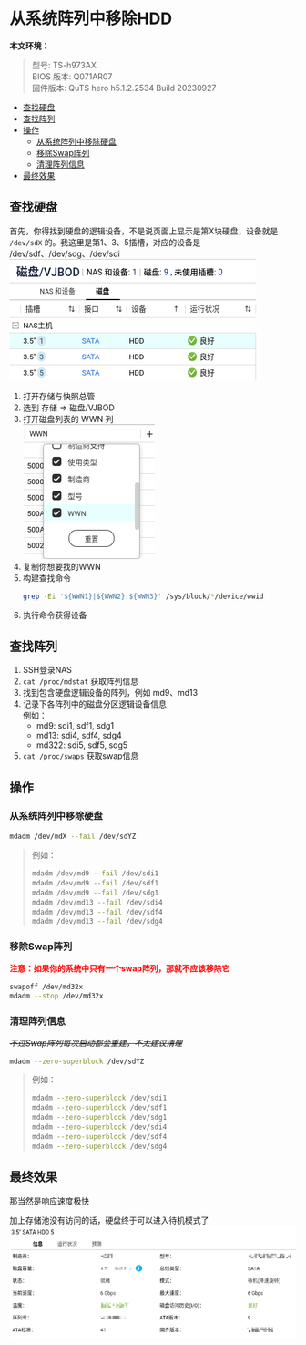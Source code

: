 # 从系统阵列中移除HDD <!-- omit from toc -->

**本文环境：**
> 型号: TS-h973AX  
> BIOS 版本: Q071AR07  
> 固件版本: QuTS hero h5.1.2.2534 Build 20230927  

- [查找硬盘](#查找硬盘)
- [查找阵列](#查找阵列)
- [操作](#操作)
  - [从系统阵列中移除硬盘](#从系统阵列中移除硬盘)
  - [移除Swap阵列](#移除swap阵列)
  - [清理阵列信息](#清理阵列信息)
- [最终效果](#最终效果)

## 查找硬盘
首先，你得找到硬盘的逻辑设备，不是说页面上显示是第X块硬盘，设备就是 `/dev/sdX` 的。我这里是第1、3、5插槽，对应的设备是  /dev/sdf、/dev/sdg、/dev/sdi
![HDDList.png](../../../assets/HomeNetwork/NAS/QNAP/HDDList.png)

1. 打开存储与快照总管
2. 选到 存储 => 磁盘/VJBOD
3. 打开磁盘列表的 WWN 列  
   ![OpenWWN.png](../../../assets/HomeNetwork/NAS/QNAP/OpenWWN.png)
4. 复制你想要找的WWN
5. 构建查找命令  
   ```bash
   grep -Ei '${WWN1}|${WWN2}|${WWN3}' /sys/block/*/device/wwid
   ```
6. 执行命令获得设备

## 查找阵列

1. SSH登录NAS
2. `cat /proc/mdstat` 获取阵列信息
3. 找到包含硬盘逻辑设备的阵列，例如 md9、md13
4. 记录下各阵列中的磁盘分区逻辑设备信息  
   例如：
    - md9: sdi1, sdf1, sdg1
    - md13: sdi4, sdf4, sdg4
    - md322: sdi5, sdf5, sdg5
5. `cat /proc/swaps` 获取swap信息

## 操作
### 从系统阵列中移除硬盘
```bash
mdadm /dev/mdX --fail /dev/sdYZ
```
> 例如：
> ```bash
> mdadm /dev/md9 --fail /dev/sdi1
> mdadm /dev/md9 --fail /dev/sdf1
> mdadm /dev/md9 --fail /dev/sdg1
> mdadm /dev/md13 --fail /dev/sdi4
> mdadm /dev/md13 --fail /dev/sdf4
> mdadm /dev/md13 --fail /dev/sdg4
> ```

### 移除Swap阵列
<font color=red>**注意：如果你的系统中只有一个swap阵列，那就不应该移除它**</font>
```bash
swapoff /dev/md32x
mdadm --stop /dev/md32x
```

### 清理阵列信息
~~*不过Swap阵列每次启动都会重建，不太建议清理*~~
```bash
mdadm --zero-superblock /dev/sdYZ
```
> 例如：
> ```bash
> mdadm --zero-superblock /dev/sdi1
> mdadm --zero-superblock /dev/sdf1
> mdadm --zero-superblock /dev/sdg1
> mdadm --zero-superblock /dev/sdi4
> mdadm --zero-superblock /dev/sdf4
> mdadm --zero-superblock /dev/sdg4
> ```


## 最终效果
那当然是响应速度极快  

加上存储池没有访问的话，硬盘终于可以进入待机模式了  
![慢下来了.png](../../../assets/HomeNetwork/NAS/QNAP/HDDSlowDown.png)